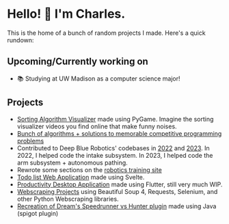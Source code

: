 # Hello! :wave: I'm Charles.
This is the home of a bunch of random projects I made. Here's a quick rundown:

## Upcoming/Currently working on
- 📚 Studying at UW Madison as a computer science major!

## Projects
- [Sorting Algorithm Visualizer](https://github.com/ProfessorAtomicManiac/AlgorithmVisualizer) made using PyGame. Imagine the sorting visualizer videos you find online that make funny noises.
- [Bunch of algorithms + solutions to memorable competitive programming problems](https://github.com/ProfessorAtomicManiac/Code)
- Contributed to Deep Blue Robotics' codebases in [2022](https://github.com/DeepBlueRobotics/RobotCode2022) and [2023](https://github.com/DeepBlueRobotics/RobotCode2023). In 2022, I helped code the intake subsystem. In 2023, I helped code the arm subsystem + autonomous pathing.
- Rewrote some sections on the [robotics training site](https://deep-blue-training.readthedocs.io/en/latest/)
- [Todo list Web Application](https://github.com/ProfessorAtomicManiac/to-do-list) made using Svelte.
- [Productivity Desktop Application](https://github.com/ProfessorAtomicManiac/Deep) made using Flutter, still very much WIP.
- [Webscraping Projects](https://github.com/ProfessorAtomicManiac/Webscraping-Projects) using Beautiful Soup 4, Requests, Selenium, and other Python Webscraping libraries.
- [Recreation of Dream's Speedrunner vs Hunter plugin](https://github.com/ProfessorAtomicManiac/Scuffed-Speedrunner-vs-Hunter) made using Java (spigot plugin)

<!---
ProfessorAtomicManiac/ProfessorAtomicManiac is a ✨ special ✨ repository because its `README.md` (this file) appears on your GitHub profile.
You can click the Preview link to take a look at your changes.
--->
